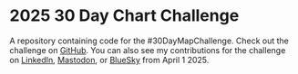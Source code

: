 # 2025 30 Day Chart Challenge

A repository containing code for the #30DayMapChallenge. Check out the challenge on [GitHub](https://github.com/30DayChartChallenge/Edition2025). You can also see my contributions for the challenge on [LinkedIn](https://www.linkedin.com/in/nicola-rennie/), [Mastodon](https://fosstodon.org/@nrennie), or [BlueSky](https://bsky.app/profile/nrennie.bsky.social) from April 1 2025.

